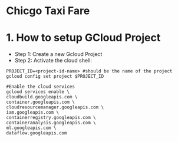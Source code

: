 # Chicgo Taxi Fare 


# 1. How to setup GCloud Project
- Step 1: Create a new Gcloud Project
- Step 2: Activate the cloud shell:
```Shell
PROJECT_ID=<project-id-name> #should be the name of the project
gcloud config set project $PROJECT_ID

#Enable the cloud services
gcloud services enable \
cloudbuild.googleapis.com \
container.googleapis.com \
cloudresourcemanager.googleapis.com \
iam.googleapis.com \
containerregistry.googleapis.com \
containeranalysis.googleapis.com \
ml.googleapis.com \
dataflow.googleapis.com
```
